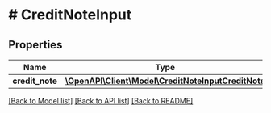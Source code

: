 # # CreditNoteInput

## Properties

Name | Type | Description | Notes
------------ | ------------- | ------------- | -------------
**credit_note** | [**\OpenAPI\Client\Model\CreditNoteInputCreditNote**](CreditNoteInputCreditNote.md) |  |

[[Back to Model list]](../../README.md#models) [[Back to API list]](../../README.md#endpoints) [[Back to README]](../../README.md)
